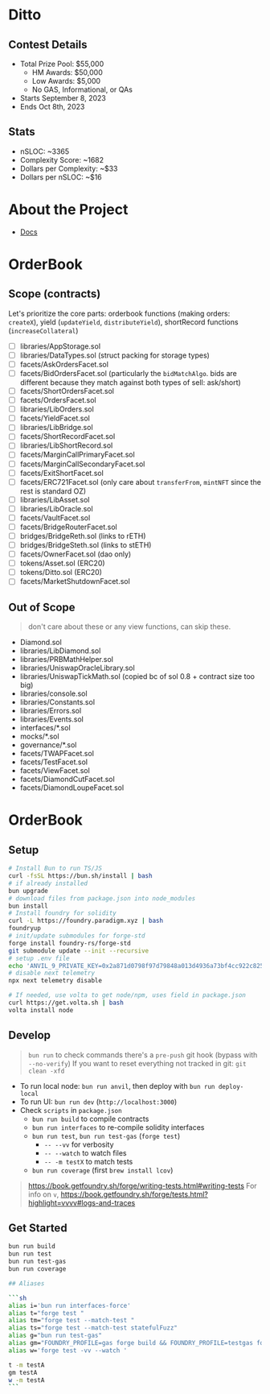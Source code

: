 # Ditto 

<!-- <br/>
<p align="center">
<img src="./logo.png" width="500" alt="Ditto">
</p>
<br/> --> 


## Contest Details 

- Total Prize Pool: $55,000
  - HM Awards: $50,000
  - Low Awards: $5,000
  - No GAS, Informational, or QAs
- Starts September 8, 2023
- Ends Oct 8th, 2023

## Stats
- nSLOC: ~3365
- Complexity Score: ~1682
- Dollars per Complexity: ~$33
- Dollars per nSLOC: ~$16

# About the Project

- [Docs](https://dittoeth.com/)

# OrderBook

## Scope (contracts)

Let's prioritize the core parts: orderbook functions (making orders: `createX`), yield (`updateYield`, `distributeYield`), shortRecord functions (`increaseCollateral`)

- [ ] libraries/AppStorage.sol
- [ ] libraries/DataTypes.sol (struct packing for storage types)
- [ ] facets/AskOrdersFacet.sol
- [ ] facets/BidOrdersFacet.sol (particularly the `bidMatchAlgo`. bids are different because they match against both types of sell: ask/short)
- [ ] facets/ShortOrdersFacet.sol
- [ ] facets/OrdersFacet.sol
- [ ] libraries/LibOrders.sol
- [ ] facets/YieldFacet.sol
- [ ] libraries/LibBridge.sol
- [ ] facets/ShortRecordFacet.sol
- [ ] libraries/LibShortRecord.sol
- [ ] facets/MarginCallPrimaryFacet.sol
- [ ] facets/MarginCallSecondaryFacet.sol
- [ ] facets/ExitShortFacet.sol
- [ ] facets/ERC721Facet.sol (only care about `transferFrom`, `mintNFT` since the rest is standard OZ)
- [ ] libraries/LibAsset.sol
- [ ] libraries/LibOracle.sol
- [ ] facets/VaultFacet.sol
- [ ] facets/BridgeRouterFacet.sol
- [ ] bridges/BridgeReth.sol (links to rETH)
- [ ] bridges/BridgeSteth.sol (links to stETH)
- [ ] facets/OwnerFacet.sol (dao only)
- [ ] tokens/Asset.sol (ERC20)
- [ ] tokens/Ditto.sol (ERC20)
- [ ] facets/MarketShutdownFacet.sol

## Out of Scope

> don't care about these or any view functions, can skip these.

- Diamond.sol
- libraries/LibDiamond.sol
- libraries/PRBMathHelper.sol
- libraries/UniswapOracleLibrary.sol
- libraries/UniswapTickMath.sol (copied bc of sol 0.8 + contract size too big)
- libraries/console.sol
- libraries/Constants.sol
- libraries/Errors.sol
- libraries/Events.sol
- interfaces/*.sol
- mocks/*.sol
- governance/*.sol
- facets/TWAPFacet.sol
- facets/TestFacet.sol
- facets/ViewFacet.sol
- facets/DiamondCutFacet.sol
- facets/DiamondLoupeFacet.sol

# OrderBook

## Setup

```sh
# Install Bun to run TS/JS
curl -fsSL https://bun.sh/install | bash
# if already installed
bun upgrade
# download files from package.json into node_modules
bun install
# Install foundry for solidity
curl -L https://foundry.paradigm.xyz | bash
foundryup
# init/update submodules for forge-std
forge install foundry-rs/forge-std
git submodule update --init --recursive
# setup .env file
echo 'ANVIL_9_PRIVATE_KEY=0x2a871d0798f97d79848a013d4936a73bf4cc922c825d33c1cf7073dff6d409c6' > .env && echo 'MAINNET_RPC_URL=http://192.168.11.134:8545' >> .env
# disable next telemetry
npx next telemetry disable
```

```sh
# If needed, use volta to get node/npm, uses field in package.json
curl https://get.volta.sh | bash
volta install node
```

## Develop

> `bun run` to check commands
> there's a `pre-push` git hook (bypass with `--no-verify`)
> If you want to reset everything not tracked in git: `git clean -xfd`

- To run local node: `bun run anvil`, then deploy with `bun run deploy-local`
- To run UI: `bun run dev` (`http://localhost:3000`)
- Check `scripts` in `package.json`
  - `bun run build` to compile contracts
  - `bun run interfaces` to re-compile solidity interfaces
  - `bun run test`, `bun run test-gas` (`forge test`)
    - `-- --vv` for verbosity
    - `-- --watch` to watch files
    - `-- -m testX` to match tests
  - `bun run coverage` (first `brew install lcov`)

> https://book.getfoundry.sh/forge/writing-tests.html#writing-tests
> For info on `v`, https://book.getfoundry.sh/forge/tests.html?highlight=vvvv#logs-and-traces

## Get Started

````sh
bun run build
bun run test
bun run test-gas
bun run coverage

## Aliases

```sh
alias i='bun run interfaces-force'
alias t="forge test "
alias tm="forge test --match-test "
alias ts="forge test --match-test statefulFuzz"
alias g="bun run test-gas"
alias gm="FOUNDRY_PROFILE=gas forge build && FOUNDRY_PROFILE=testgas forge test --match-test "
alias w='forge test -vv --watch '

t -m testA
gm testA
w -m testA
```
````
